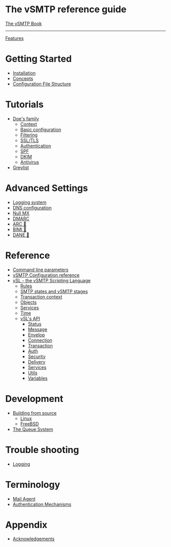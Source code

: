 The vSMTP reference guide
==========================

[The vSMTP Book](index.md)

----------------------

[Features](features.md)

# Getting Started

- [Installation](get-started/installation.md)
- [Concepts](get-started/concepts.md)
- [Configuration File Structure](get-started/config-file-struct.md)

# Tutorials

- [Doe's family](tuto/0/doe.md)
  - [Context](tuto/0/context.md)
  - [Basic configuration](tuto/0/basic.md)
  - [Filtering](tuto/0/filtering.md)
  - [SSL/TLS](tuto/0/ssl-tls.md)
  - [Authentication](tuto/0/auth-sasl.md)
  - [SPF](tuto/0/spf.md)
  - [DKIM](tuto/0/dkim.md)
  - [Antivirus](tuto/0/antivirus.md)
- [Greylist](tuto/1/greylist.md)

# Advanced Settings

- [Logging system](advanced/logging.md)
- [DNS configuration](advanced/dns.md)
- [Null MX](advanced/nullmx.md)
- [DMARC](advanced/dmarc.md)
- [ARC 🚧]()
- [BIMI 🚧]()
- [DANE 🚧]()

# Reference

- [Command line parameters](reference/command.md)
- [vSMTP Configuration reference](reference/config-file.md)
- [vSL - the vSMTP Scripting Language](reference/vSL/vsl.md)
  - [Rules](reference/vSL/rules.md)
  - [SMTP states and vSMTP stages](reference/vSL/stages.md)
  - [Transaction context](reference/vSL/transaction.md)
  - [Objects](reference/vSL/objects.md)
  - [Services](reference/vSL/services.md)
  - [Time](reference/vSL/time.md)
  - [vSL's API](reference/vSL/api.md)
    - [Status](reference/vSL/api/Status.md)
    - [Message](reference/vSL/api/Message.md)
    - [Envelop](reference/vSL/api/Envelop.md)
    - [Connection](reference/vSL/api/Connection.md)
    - [Transaction](reference/vSL/api/Transaction.md)
    - [Auth](reference/vSL/api/Auth.md)
    - [Security](reference/vSL/api/Security.md)
    - [Delivery](reference/vSL/api/Delivery.md)
    - [Services](reference/vSL/api/Services.md)
    - [Utils](reference/vSL/api/Utils.md)
    - [Variables](reference/vSL/api/Variables.md)

# Development

- [Building from source](dev/build/source.md)
  - [Linux](dev/build/source/linux.md)
  - [FreeBSD](dev/build/source/freebsd.md)
- [The Queue System](dev/queues.md)

# Trouble shooting

- [Logging](troubles/nolog.md)

# Terminology

- [Mail Agent](term/agent.md)
- [Authentication Mechanisms](term/authentication.md)

# Appendix

- [Acknowledgements](appendix/acknowledgements.md)
